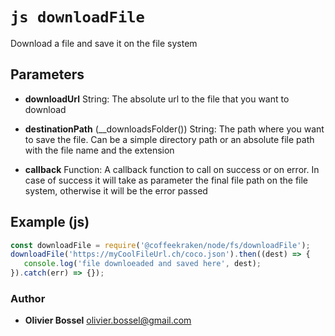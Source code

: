


<!-- @namespace    sugar.node.fs -->
<!-- @name    downloadFile -->

# ```js downloadFile ```


Download a file and save it on the file system

## Parameters

- **downloadUrl**  String: The absolute url to the file that you want to download

- **destinationPath** (__downloadsFolder()) String: The path where you want to save the file. Can be a simple directory path or an absolute file path with the file name and the extension

- **callback**  Function: A callback function to call on success or on error. In case of success it will take as parameter the final file path on the file system, otherwise it will be the error passed



## Example (js)

```js
const downloadFile = require('@coffeekraken/node/fs/downloadFile');
downloadFile('https://myCoolFileUrl.ch/coco.json').then((dest) => {
   console.log('file downloeaded and saved here', dest);
}).catch(err) => {});
```


### Author
- **Olivier Bossel** <a href="mailto:olivier.bossel@gmail.com">olivier.bossel@gmail.com</a> 



